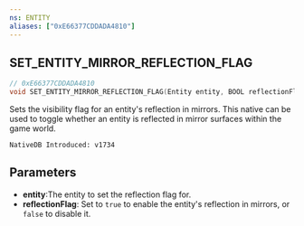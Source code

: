 ```yaml
---
ns: ENTITY
aliases: ["0xE66377CDDADA4810"]
---
```

## SET_ENTITY_MIRROR_REFLECTION_FLAG

```c
// 0xE66377CDDADA4810
void SET_ENTITY_MIRROR_REFLECTION_FLAG(Entity entity, BOOL reflectionFlag);
```

Sets the visibility flag for an entity's reflection in mirrors. This native can be used to toggle whether an entity is reflected in mirror surfaces within the game world.

```
NativeDB Introduced: v1734
```

## Parameters
* **entity**:The entity to set the reflection flag for.
* **reflectionFlag**: Set to `true` to enable the entity's reflection in mirrors, or `false` to disable it.